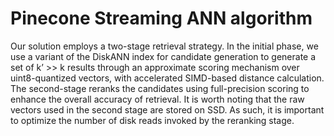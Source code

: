 # Pinecone Streaming ANN algorithm

Our solution employs a two-stage retrieval strategy. 
In the initial phase, we use a variant of the DiskANN index for candidate generation to generate a set of k’ >> k 
results through an approximate scoring mechanism over uint8-quantized vectors, 
with accelerated SIMD-based distance calculation. 
The second-stage reranks the candidates using full-precision scoring to enhance the overall accuracy of retrieval. 
It is worth noting that the raw vectors used in the second stage are stored on SSD. 
As such, it is important to optimize the number of disk reads invoked by the reranking stage.